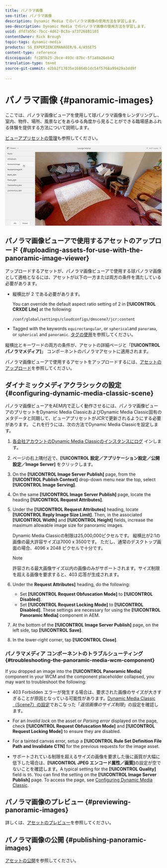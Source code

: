 ```yaml
---
title: パノラマ画像
seo-title: パノラマ画像
description: Dynamic Media でのパノラマ画像の使用方法を学習します。
seo-description: Dynamic Media でのパノラマ画像の使用方法を学習します。
uuid: dfd7a55c-7bcc-4d62-8c3a-a73726881103
contentOwner: Rick Brough
topic-tags: dynamic-media
products: SG_EXPERIENCEMANAGER/6.4/ASSETS
content-type: reference
discoiquuid: fc285b25-2bce-493c-87bc-5f1a8a26eb42
translation-type: tm+mt
source-git-commit: e2bb2f17035e16864b1dc54f5768a99429a3dd9f

---
```



# パノラマ画像 {#panoramic-images}

ここでは、パノラマ画像ビューアを使用して球パノラマ画像をレンダリングし、室内、物件、場所、風景などをあらゆる角度から見ることができる臨場感あふれる体験を提供する方法について説明します。

[ビューアプリセットの管理](managing-viewer-presets.md)も参照してください。

![panoramic-image2](assets/panoramic-image2.png)

## パノラマ画像ビューアで使用するアセットのアップロード {#uploading-assets-for-use-with-the-panoramic-image-viewer}

アップロードするアセットが、パノラマ画像ビューアで使用する球パノラマ画像として適格となるには、アセットが以下の一方または両方の条件を満たしている必要があります。

* 縦横比が 2 である必要があります。

   You can override the default aspect ratio setting of 2 in **[!UICONTROL CRXDE Lite]** at the following:

   `/conf/global/settings/cloudconfigs/dmscene7/jcr:content`

* Tagged with the keywords `equirectangular`, or `spherical`and `panorama`, or `spherical` and `panoramic`. [タグの使用](/help/sites-authoring/tags.md)を参照してください。

縦横比とキーワードの両方の条件が、アセットの詳細ページと「**[!UICONTROL パノラマメディア]**」 コンポーネントのパノラマアセットに適用されます。

パノラマ画像ビューアで使用するアセットをアップロードするには、[アセットのアップロード](managing-assets-touch-ui.md#uploading-assets)を参照してください。

## ダイナミックメディアクラシックの設定 {#configuring-dynamic-media-classic-scene}

パノラマ画像ビューアをAEM内で正しく動作させるには、パノラマ画像ビューアのプリセットをDynamic Media ClassicおよびDynamic Media Classic固有のメタデータと同期して、ビューアプリセットがJCRで更新されるようにする必要があります。 これを行うには、次の方法でDynamic Media Classicを設定します。

1. [各会社アカウントのDynamic Media Classicのインスタンスにログ](https://www.adobe.com/marketing-cloud/experience-manager/scene7-login.html) インします。

1. ページの右上隅付近で、**[!UICONTROL 設定／アプリケーション設定／公開設定／Image Server]** をクリックします。
1. On the **[!UICONTROL Image Server Publish]** page, from the **[!UICONTROL Publish Context]** drop-down menu near the top, select **[!UICONTROL Image Serving]**.

1. On the same **[!UICONTROL Image Server Publish]** page, locate the heading **[!UICONTROL Request Attributes]**.
1. Under the **[!UICONTROL Request Attributes]** heading, locate **[!UICONTROL Reply Image Size Limit]**. Then, in the associated **[!UICONTROL Width]** and **[!UICONTROL Height]** fields, increase the maximum allowable image size for panoramic images.

   Dynamic Media Classicの制限は25,000,000ピクセルです。 縦横比が2:1の画像の最大許容サイズは7000 x 3500です。 ただし、通常のデスクトップ画面の場合、4096 x 2048 ピクセルで十分です。

   >[!NOTE]
   >
   >許容される最大画像サイズ以内の画像のみがサポートされます。サイズ制限を超える画像を要求すると、403 応答が生成されます。

1. Under the **Request Attributes]** heading, do the following:

   * Set **[!UICONTROL Request Obfuscation Mode]** to **[!UICONTROL Disabled]**.
   * Set **[!UICONTROL Request Locking Mode]** to **[!UICONTROL Disabled]**.
   These settings are necessary for using the **[!UICONTROL Panoramic Media]** component in AEM.

1. At the bottom of the **[!UICONTROL Image Server Publish]** page, on the left side, tap **[!UICONTROL Save]**.

1. In the lower-right corner, tap **[!UICONTROL Close]**.

### パノラマメディア コンポーネントのトラブルシューティング {#troubleshooting-the-panoramic-media-wcm-component}

If you dropped an image into the **[!UICONTROL Panoramic Media]** component in your WCM and the component placeholder collapsed, you may want to troubleshoot the following:

* 403 Forbidden エラーが発生する場合は、要求された画像のサイズが大きすぎることが原因となっている可能性があります。[Dynamic Media Classic（Scene7）の設定](#configuring-dynamic-media-classic-scene)でおこなった「*返信画像のサイズ制限*」の設定を確認します。

* For an *Invalid lock* on the asset or *Parsing error* displayed on the page, check **[!UICONTROL Request Obfuscation Mode]** and **[!UICONTROL Request Locking Mode]** to ensure they are disabled.
* For a tainted canvas error, setup a **[!UICONTROL Rule Set Definition File Path and Invalidate CTN]** for the previous requests for the image asset.
* サポートされている制限を超えるサイズの画像を要求した後に画質が大幅に低下した場合は、**[!UICONTROL JPEG エンコード属性／画質]**&#x200B;の設定が空でないことを確認します。A typical setting for the **[!UICONTROL Quality]** field is `95`. You can find the setting on the **[!UICONTROL Image Server Publish]** page. To access the page, see [Configuring Dynamic Media Classic](#configuring-dynamic-media-classic-scene).

## パノラマ画像のプレビュー {#previewing-panoramic-images}

詳しくは、[アセットのプレビュー](previewing-assets.md)を参照してください。

## パノラマ画像の公開 {#publishing-panoramic-images}

[アセットの公開](publishing-dynamicmedia-assets.md)を参照してください。
